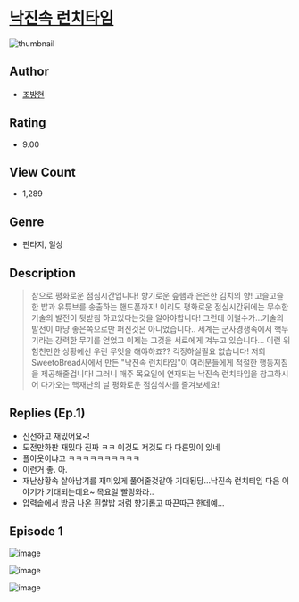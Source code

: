 # [낙진속 런치타임](https://comic.naver.com/challenge/list?titleId=811190)
![thumbnail](https://image-comic.pstatic.net/user_contents_data/challenge_comic/2023/05/25/327454/upload_4050252520871834934_480x623.jpeg)

## Author
- [조방현](https://comic.naver.com/artistTitle?id=327454)

## Rating
- 9.00

## View Count
- 1,289

## Genre
- 판타지, 일상

## Description
> 참으로 평화로운 점심시간입니다! 향기로운 슾햄과 은은한 김치의 향! 고슬고슬한 밥과 유튜브를 송출하는 핸드폰까지! 이리도 평화로운 점심시간뒤에는 무수한 기술의 발전이 뒷받침 하고있다는것을 알아야합니다! 그런데 이럴수가...기술의 발전이 마냥 좋은쪽으로만 퍼진것은 아니었습니다.. 세계는 군사경쟁속에서 핵무기라는 강력한 무기를 얻었고 이제는 그것을 서로에게 겨누고 있습니다... 이런 위험천만한 상황에선 우린 무엇을 해야하죠?? 걱정하실필요 없습니다! 저희 SweetoBread사에서 만든 "낙진속 런치타임"이 여러분들에게 적절한 행동지침을 제공해줄겁니다! 그러니 매주 목요일에 연재되는 낙진속 런치타임을 참고하시어 다가오는 핵재난의 날 평화로운 점심식사를 즐겨보세요!

## Replies (Ep.1)
- 신선하고 재밌어요~!
- 도전만화판 재밌다 진짜 ㅋㅋ 이것도 저것도 다 다른맛이 있네
- 폴아웃이냐고 ㅋㅋㅋㅋㅋㅋㅋㅋㅋㅋ
- 이런거 좋. 아.
- 재난상황속 살아남기를 재미있게 풀어줄것같아 기대됭당...낙진속 런치티임 다음 이야기가 기대되는데요~ 목요일 빨링와라..
- 압력솥에서 방금 나온 흰쌀밥 처럼 향기롭고 따끈따근 한데예...

## Episode 1
![image](https://image-comic.pstatic.net/user_contents_data/challenge_comic/2023/05/25/327454/upload_7003158319811737958.jpeg)

![image](https://image-comic.pstatic.net/user_contents_data/challenge_comic/2023/05/25/327454/upload_7003717791597015394.jpeg)

![image](https://image-comic.pstatic.net/user_contents_data/challenge_comic/2023/05/25/327454/upload_7005459598370431796.jpeg)
